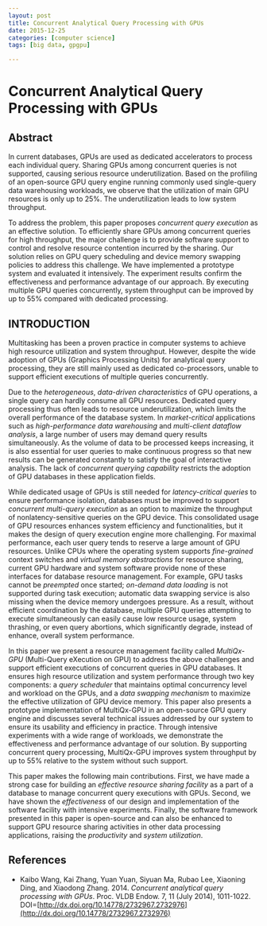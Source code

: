 ```yaml
---
layout: post
title: Concurrent Analytical Query Processing with GPUs
date: 2015-12-25
categories: [computer science]
tags: [big data, gpgpu]

---
```



Concurrent Analytical Query Processing with GPUs
======================================

## Abstract

In current databases, GPUs are used as dedicated accelerators to process each individual query. Sharing GPUs among concurrent queries is not supported, causing serious resource underutilization. Based on the profiling of an open-source GPU query engine running commonly used single-query data warehousing workloads, we observe that the utilization of main GPU resources is only up to 25%. The underutilization leads to low system throughput.

To address the problem, this paper proposes *concurrent query execution* as an effective solution. 
To efficiently share GPUs among concurrent queries for high throughput, the major challenge is to provide software support to control and resolve resource contention incurred by the sharing. Our solution relies on GPU query scheduling and device memory swapping policies to address this challenge. We have implemented a prototype system and evaluated it intensively. The experiment results confirm the effectiveness and performance advantage of our approach. By executing multiple GPU queries concurrently, system throughput can be improved by up to 55% compared with dedicated processing.

## INTRODUCTION

Multitasking has been a proven practice in computer systems to achieve high resource utilization and system throughput. However, despite the wide adoption of GPUs (Graphics Processing Units) for analytical query processing, they are still mainly used as dedicated co-processors, unable to support efficient executions of multiple queries concurrently.

Due to the *heterogeneous*, *data-driven characteristics* of GPU operations, a single query can hardly consume all GPU resources. Dedicated query processing thus often leads to resource underutilization, which limits the overall performance of the database system. In *market-critical* applications such as *high-performance data warehousing* and *multi-client dataflow analysis*, a large number of users may demand query results simultaneously. As the volume of data to be processed keeps increasing, it is also essential for user queries to make continuous progress so that new results can be generated constantly to satisfy the goal of interactive
analysis. The lack of *concurrent querying capability* restricts the adoption of GPU databases in these application fields.

While dedicated usage of GPUs is still needed for *latency-critical queries* to ensure performance isolation, databases must be improved to support *concurrent multi-query execution* as an option to maximize the throughput of nonlatency-sensitive queries on the GPU device. This consolidated usage of GPU resources enhances system efficiency and functionalities, but it makes the design of query execution engine more challenging. For maximal performance, each user query tends to reserve a large amount of GPU resources. Unlike CPUs where the operating system supports *fine-grained* context switches and *virtual memory abstractions* for resource sharing, current GPU hardware and system software provide none of these interfaces for database resource management. For example, GPU tasks cannot be *preempted* once started; *on-demand data loading* is not supported during task execution; automatic data swapping service is also missing when the device memory undergoes pressure. As a result, without efficient coordination by the database, multiple GPU queries attempting to execute simultaneously can easily cause low resource usage, system thrashing, or even query abortions, which significantly degrade, instead of enhance, overall system performance.

In this paper we present a resource management facility called *MultiQx-GPU* (Multi-Query eXecution on GPU) to address the above challenges and support efficient executions of concurrent queries in GPU databases. It ensures high resource utilization and system performance through two key components: a *query scheduler* that maintains optimal concurrency level and workload on the GPUs, and a *data swapping mechanism* to maximize the effective utilization of GPU device memory. This paper also presents a prototype implementation of MultiQx-GPU in an open-source GPU query engine and discusses several technical issues addressed by our system to ensure its usability and efficiency in practice. Through intensive experiments with a wide range of workloads, we demonstrate the effectiveness and performance advantage of our solution. By supporting concurrent query processing, MultiQx-GPU improves system throughput by up to 55% relative to the system without such support.

This paper makes the following main contributions. First, we have made a strong case for building an *effective resource sharing facility* as a part of a database to manage concurrent query executions with GPUs. Second, we have shown the *effectiveness* of our design and implementation of the software facility with intensive experiments. Finally, the software framework presented in this paper is open-source and can also be enhanced to support GPU resource sharing activities in other data processing applications, raising the *productivity* and *system utilization*.

## References

* Kaibo Wang, Kai Zhang, Yuan Yuan, Siyuan Ma, Rubao Lee, Xiaoning Ding, and Xiaodong Zhang. 2014. *Concurrent analytical query processing with GPUs*. Proc. VLDB Endow. 7, 11 (July 2014), 1011-1022. DOI=[http://dx.doi.org/10.14778/2732967.2732976](http://dx.doi.org/10.14778/2732967.2732976)